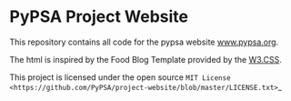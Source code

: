 # PyPSA Project Website

This repository contains all code for the pypsa website www.pypsa.org. 

The html is inspired by the Food Blog Template provided by the [W3.CSS](https://www.w3schools.com/w3css/w3css_templates.asp).

This project is licensed under the open source `MIT License <https://github.com/PyPSA/project-website/blob/master/LICENSE.txt>`_